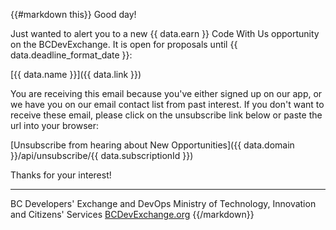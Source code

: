 {{#markdown this}}
Good day!

Just wanted to alert you to a new {{ data.earn }} Code With Us opportunity on the BCDevExchange. It is open for proposals until {{ data.deadline_format_date }}:

   [{{ data.name }}]({{ data.link }})


You are receiving this email because you've either signed up on our app, or we have you on our email contact list from past interest. If you don't want to receive these email, please click on the unsubscribe link below or paste the url into your browser:

   [Unsubscribe from hearing about New Opportunities]({{ data.domain }}/api/unsubscribe/{{ data.subscriptionId }})

Thanks for your interest!

-----------------------------
BC Developers' Exchange and DevOps
Ministry of Technology, Innovation and Citizens' Services
[BCDevExchange.org](http://bcdevexchange.org)
{{/markdown}}
